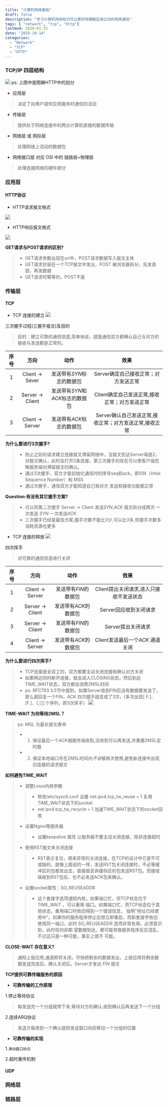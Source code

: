 ```yaml
---
title: "计算机网络基础"
draft: false
description: "学习计算机网络知识可以更好地理解应用之间的网络通信"
tags: [ "network", "tcp", "http"]
lastmod: 2020-01-25
date: "2019-10-14"
categories:
  - "Network"
  - "TCP"
  - "HTTP"
---
```



### TCP/IP 四层结构

![](https://i.loli.net/2019/03/19/5c90c93369306.png)
ps: 上图中是图解HTTP中的划分
* 应用层
> 决定了向用户提供应用服务时通信的活动

* 传输层
> 提供处于网络连接中的两台计算机直接的数据传输

* 网络层 或 网际层
> 处理网络上流动的数据包

* 网络接口层 对应 OSI 中的 链路层+物理层
> 处理连接网络的硬件部分



### 应用层

#### HTTP协议

* HTTP请求报文格式

![](https://i.loli.net/2019/03/19/5c90c93131e1d.png)


* HTTP响应报文格式

![](https://i.loli.net/2019/03/19/5c90c93268f14.png)

**GET请求与POST请求的区别?**
> * GET请求参数出现在url中，POST请求数据写入报文主体
> * GET请求封装在一个TCP报文中发出，POST 被浏览器拆分，先发首部，再发数据
> * GET请求时幂等的，POST不是

### 传输层

#### TCP

* TCP 连接的建立
![](https://i.loli.net/2019/03/19/5c90c934694ab.png)

三次握手过程(三握手报文)及目的
> 目的：建立可靠的通信信道,简单地说，就是通信双方都确认自己与对方的接收与发送都是正常的。

| 序号|方向| 动作 | 效果|
|:--:| :--:| :--:| :--:|
| 1|Client -> Sever| 发送带有*SYN*标志的数据包| Server确定自己接收正常；对方发送正常|
|2 | Server -> Client |发送带有*SYN*和*ACK*标志的数据包|Client确定自己发送正常,接收正常；对方发送正常|
|3 | Client -> Server | 发送带有*ACK*标志的数据包|Server确认自己发送正常,接收正常；对方发送正常,接收正常|

**为什么要进行3次握手?**
> * 防止之前的请求建立连接报文滞留网络中，当报文到达Server端是2，对报文确认，此时会打开2条连接。第三次握手的存在可以使客户端忽略服务端对滞留报文的确认。
> * 通过3次握手，双方才能初始化通信时的序号seq和ack，即ISN（Intial Sequence Number）和 MSS
> * 通过次握手，通信双方才能知道自己和对方 发送和接收功能都正常

**Question:有没有其它握手方案?**
> * 可以将第二次握手 Server -> Client 发送*SYN*,*ACK* 报文拆分成两次 一次发送 *SYN* 一次发送*ACK*
> * 三次握手已经是最佳方案,握手次数不能比3少,可以比3多,但握手次数多消耗资源也更多

* TCP 连接的释放
![](https://i.loli.net/2019/03/19/5c90c93569f64.png)

四次挥手
> 对可靠的通信信道进行关闭

| 序号|方向| 动作 | 效果|
|:--:| :--:| :--:| :--:|
| 1 |Client -> Server| 发送带有*FIN*的数据包| Client提出关闭请求,进入只接收不发送状态 |
| 2 |Server -> Client| 发送带有*ACK*的数据包| Server回应收到关闭请求|
| 3 |Server -> Client| 发送带有*FIN*的数据包| Server提出关闭请求|
| 4 |Client -> Server| 发送带有*ACK*的数据包| Client发送最后一个*ACK* 通道关闭|

**为什么要进行四次挥手?**
> * TCP连接是全双工的，双方都要主动关闭连接和确认对方关闭
> * 如果两边同时断开连接，就会进入CLOSING状态，然后到达TIME_WAIT状态，双方都会浪费2MSL时间
> * ps: RFC793 3.5节中提到，如果Server收到FIN后没有数据要发送了，那么就回复一个FIN，ACK 四次握手就变成了3次，(多次出现[ F.]、[F.]、[.]三个序列，即3次挥手）
![](https://i.loli.net/2019/08/15/H4lByPZmhUANJpW.png)

**TIME-WAIT 为何等待2MSL？**
> ps: MSL 为最长报文寿命
> 
> * 1. 保证最后一个ACK被服务端收到,没收到可以再发送,并重置2MSL定时器
> * 2. 保证本地端口号在2MSL时间内*不会*被再次使用,避免新连接中出现旧连接的请求报文

**如何避免TIME_WAIT**
> * 调整Linux内核参数
>> * 修改/etc/sysctl.conf 设置 net.ipv4.tcp_tw_reuse = 1 复用TIME_WAIT状态下的socket
>> * net.ipv4.tcp_tw_recycle = 1 加速TIME_WAIT状态下的socket回收
> * 设置Nginx等服务器
> > * 设置keepalive 属性 让服务器不要主动关闭连接，除非连接超时
> * 使用RST报文来关闭连接
>>* RST表示复位，用来异常的关闭连接，在TCP的设计中它是不可或缺的。就像上面说的一样，发送RST包关闭连接时，不必等缓冲区的包都发出去，直接就丢弃缓存区的包发送RST包。而接收端收到RST包后，也不必发送ACK包来确认。
> * 设置socket属性：SO_REUSEADDR
> > * 这个套接字选项通知内核，如果端口忙，但TCP状态位于 TIME_WAIT ，可以重用 端口。如果端口忙，而TCP状态位于其他状态，重用端口时依旧得到一个错误信息， 指明"地址已经使用中"。如果你的服务程序停止后想立即重启，而新套接字依旧 使用同一端口，此时 SO_REUSEADDR 选项非常有用。必须意识到，此时任何非期 望数据到达，都可能导致服务程序反应混乱，不过这只是一种可能，事实上很不 可能。

**CLOSE-WAIT 存在意义?**
> 通知上层应用,通道即将关闭，尽快把剩余的数据发出，上层应用将剩余数据发送完成后，确认关闭后，Server才发出 *FIN* 报文


**TCP提供可靠传输服务的原因**

* **可靠传输的工作原理**

1.停止等待协议
> 每发送完一个分组就停下来,等待对方的确认,收到确认后再发送下一个分组

2.连续ARQ协议
> 发送方每收到一个确认就把发送窗口向前移动一个分组的位置

* **可靠传输的实现**

1.`滑动窗口协议`

2.超时重传机制

#### UDP



### 网络层


### 链路层

